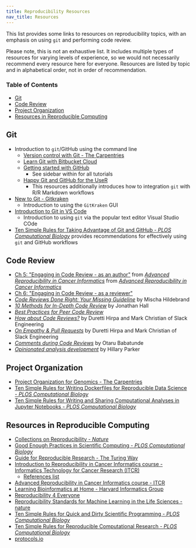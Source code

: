 ```yaml
---
title: Reproducibility Resources
nav_title: Resources
---
```


This list provides some links to resources on reproducibility topics, with an emphasis on using `git` and performing code review.

Please note, this is not an exhaustive list.
It includes multiple types of resources for varying levels of experience, so we would not necessarily recommend every resource here for everyone.
Resources are listed by topic and in alphabetical order, not in order of recommendation.

<!-- START doctoc generated TOC please keep comment here to allow auto update -->
<!-- DON'T EDIT THIS SECTION, INSTEAD RE-RUN doctoc TO UPDATE -->

### Table of Contents

- [Git](#git)
- [Code Review](#code-review)
- [Project Organization](#project-organization)
- [Resources in Reproducible Computing](#resources-in-reproducible-computing)


## Git

+ Introduction to `git`/GitHub using the command line
	+ [Version control with Git - The Carpentries](https://swcarpentry.github.io/git-novice/)
	+ [Learn Git with Bitbucket Cloud](https://www.atlassian.com/git/tutorials/learn-git-with-bitbucket-cloud)
	+ [Getting started with GitHub](https://docs.github.com/en/get-started)
		+ See sidebar within for all tutorials
	+ [Happy Git and GitHub for the UseR](https://happygitwithr.com/)
		+ This resources additionally introduces how to integration `git` with R/R Markdown workflows
+ [New to Git - Gitkraken](https://support.gitkraken.com/start-here/guide/)
	+ Introduction to using the `GitKraken` GUI
+ [Introduction to Git in VS Code](https://code.visualstudio.com/docs/sourcecontrol/intro-to-git)
	+ Introduction to using `git` via the popular text editor Visual Studio COde
+ [Ten Simple Rules for Taking Advantage of Git and GitHub - _PLOS Computational Biology_](https://doi.org/10.1371/journal.pcbi.1004947) provides recommendations for effectively using `git` and GitHub workflows

## Code Review

+ [Ch 5: "Engaging in Code Review - as an author"](https://jhudatascience.org/Adv_Reproducibility_in_Cancer_Informatics/engaging-in-code-review---as-an-author.html) from [_Advanced Reproducibility in Cancer Informatics_](https://jhudatascience.org/Adv_Reproducibility_in_Cancer_Informatics/) from [_Advanced Reproducibility in Cancer Informatics_](https://jhudatascience.org/Adv_Reproducibility_in_Cancer_Informatics/)
+ [Ch 6: "Engaging in Code Review - as a reviewer"](https://jhudatascience.org/Adv_Reproducibility_in_Cancer_Informatics/engaging-in-code-review---as-a-reviewer.html)
+ [_Code Reviews Done Right: Your Missing Guideline_](https://quickbirdstudios.com/blog/code-review-best-practices-guidelines/) by Mischa Hildebrand
+ [_10 Methods for In-Depth Code Review_](https://jhall.io/posts/in-depth-code-review/) by Jonathan Hall
+ [_Best Practices for Peer Code Review_](https://smartbear.com/learn/code-review/best-practices-for-peer-code-review/)
+ [_How about Code Reviews?_](https://slack.engineering/how-about-code-reviews/) by Duretti Hirpa and Mark Christian of Slack Engineering
+ [_On Empathy & Pull Requests_](https://slack.engineering/on-empathy-pull-requests/) by Duretti Hirpa and Mark Christian of Slack Engineering
+ [_Comments during Code Reviews_](https://medium.com/@otarutunde/comments-during-code-reviews-2cb7791e1ac7) by Otaru Babatunde
+ [_Opinionated analysis development_](https://peerj.com/preprints/3210v1/) by Hillary Parker

## Project Organization

+ [Project Organization for Genomics - The Carpentries](https://datacarpentry.org/organization-genomics/)
+ [Ten Simple Rules for Writing Dockerfiles for Reproducible Data Science - _PLOS Computational Biology_](https://doi.org/10.1371/journal.pcbi.1008316)
+ [Ten Simple Rules for Writing and Sharing Computational Analyses in Jupyter Notebooks - _PLOS Computational Biology_](https://doi.org/10.1371/journal.pcbi.1007007)

## Resources in Reproducible Computing

+ [Collections on Reproducibility - _Nature_](https://www.nature.com/collections/prbfkwmwvz)
+ [Good Enough Practices in Scientific Computing - _PLOS Computational Biology_](https://journals.plos.org/ploscompbiol/article?id=10.1371/journal.pcbi.1005510)
+ [Guide for Reproducible Research - The Turing Way](https://the-turing-way.netlify.app/reproducible-research/reproducible-research.html)
+ [Introduction to Reproducibility in Cancer Informatics course - Informatics Technology for Cancer Research (ITCR)](https://jhudatascience.org/Reproducibility_in_Cancer_Informatics/introduction.html)
	+ [References list](https://jhudatascience.org/Reproducibility_in_Cancer_Informatics/references.html)
+ [Advanced Reproducibility in Cancer Informatics course - ITCR](https://jhudatascience.org/Adv_Reproducibility_in_Cancer_Informatics/introduction.html)
+ [Learning Bioinformatics at Home - Harvard Informatics Group](https://github.com/harvardinformatics/learning-bioinformatics-at-home)
+ [Reproducibility 4 Everyone](https://www.repro4everyone.org/)
+ [Reproducibility Standards for Machine Learning in the Life Sciences - nature](https://www.nature.com/articles/s41592-021-01256-7)
+ [Ten Simple Rules for Quick and Dirty Scientific Programming - _PLOS Computational Biology_](https://doi.org/10.1371/journal.pcbi.1008549)
+ [Ten Simple Rules for Reproducible Computational Research - _PLOS Computational Biology_](https://doi.org/10.1371/journal.pcbi.1003285)
+ [protocols.io](https://www.protocols.io/)

